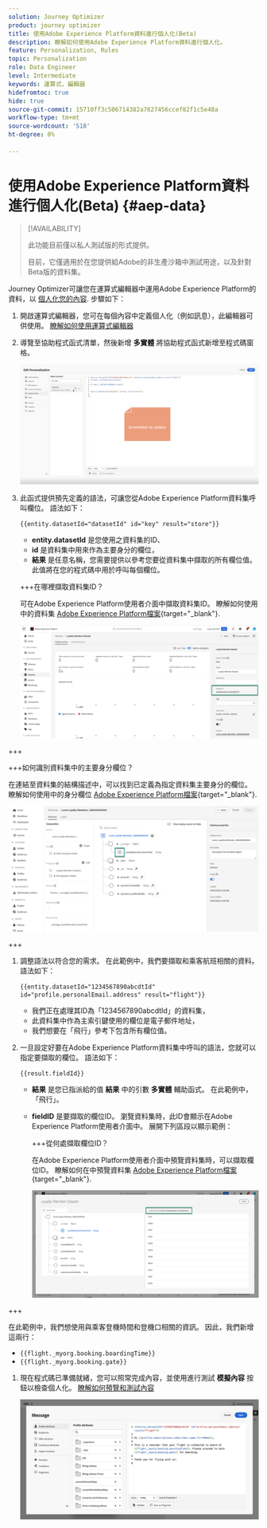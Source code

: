 ```yaml
---
solution: Journey Optimizer
product: journey optimizer
title: 使用Adobe Experience Platform資料進行個人化(Beta)
description: 瞭解如何使用Adobe Experience Platform資料進行個人化。
feature: Personalization, Rules
topic: Personalization
role: Data Engineer
level: Intermediate
keywords: 運算式，編輯器
hidefromtoc: true
hide: true
source-git-commit: 15710ff3c506714382a7627456ccef82f1c5e48a
workflow-type: tm+mt
source-wordcount: '518'
ht-degree: 0%

---
```


# 使用Adobe Experience Platform資料進行個人化(Beta) {#aep-data}

>[!AVAILABILITY]
>
>此功能目前僅以私人測試版的形式提供。
>
>目前，它僅適用於在您提供給Adobe的非生產沙箱中測試用途，以及針對Beta版的資料集。

Journey Optimizer可讓您在運算式編輯器中運用Adobe Experience Platform的資料，以 [個人化您的內容](../personalization/personalize.md). 步驟如下：

1. 開啟運算式編輯器，您可在每個內容中定義個人化（例如訊息），此編輯器可供使用。 [瞭解如何使用運算式編輯器](../personalization/personalization-build-expressions.md)

1. 導覽至協助程式函式清單，然後新增 **多實體** 將協助程式函式新增至程式碼窗格。

   ![](assets/aep-data-helper.png)

1. 此函式提供預先定義的語法，可讓您從Adobe Experience Platform資料集呼叫欄位。 語法如下：

   ```
   {{entity.datasetId="datasetId" id="key" result="store"}}
   ```

   * **entity.datasetId** 是您使用之資料集的ID、
   * **id** 是資料集中用來作為主要身分的欄位，
   * **結果** 是任意名稱，您需要提供以參考您要從資料集中擷取的所有欄位值。 此值將在您的程式碼中用於呼叫每個欄位。

   +++在哪裡擷取資料集ID？

   可在Adobe Experience Platform使用者介面中擷取資料集ID。 瞭解如何使用中的資料集 [Adobe Experience Platform檔案](https://experienceleague.adobe.com/en/docs/experience-platform/catalog/datasets/user-guide#view-datasets){target="_blank"}.

   ![](assets/aep-data-dataset.png)

+++

   +++如何識別資料集中的主要身分欄位？

   在連結至資料集的結構描述中，可以找到已定義為指定資料集主要身分的欄位。 瞭解如何使用中的身分欄位 [Adobe Experience Platform檔案](https://experienceleague.adobe.com/en/docs/experience-platform/xdm/ui/fields/identity){target="_blank"}.

   ![](assets/aep-data-identity.png)

+++

1. 調整語法以符合您的需求。 在此範例中，我們要擷取和乘客航班相關的資料。 語法如下：

   ```
   {{entity.datasetId="1234567890abcdtId" id="profile.personalEmail.address" result="flight"}}
   ```

   * 我們正在處理其ID為「1234567890abcdtId」的資料集，
   * 此資料集中作為主索引鍵使用的欄位是電子郵件地址，
   * 我們想要在「飛行」參考下包含所有欄位值。

1. 一旦設定好要在Adobe Experience Platform資料集中呼叫的語法，您就可以指定要擷取的欄位。 語法如下：

   ```
   {{result.fieldId}}
   ```

   * **結果** 是您已指派給的值 **結果** 中的引數 **多實體** 輔助函式。 在此範例中，「飛行」。
   * **fieldID** 是要擷取的欄位ID。 瀏覽資料集時，此ID會顯示在Adobe Experience Platform使用者介面中。 展開下列區段以顯示範例：

     +++從何處擷取欄位ID？

     在Adobe Experience Platform使用者介面中預覽資料集時，可以擷取欄位ID。 瞭解如何在中預覽資料集 [Adobe Experience Platform檔案](https://experienceleague.adobe.com/en/docs/experience-platform/catalog/datasets/user-guide#preview){target="_blank"}.

     ![](assets/aep-data-field.png)

+++

   在此範例中，我們想使用與乘客登機時間和登機口相關的資訊。 因此，我們新增這兩行：

   * `{{flight._myorg.booking.boardingTime}}`
   * `{{flight._myorg.booking.gate}}`

1. 現在程式碼已準備就緒，您可以照常完成內容，並使用進行測試 **模擬內容** 按鈕以檢查個人化。 [瞭解如何預覽和測試內容](../content-management/preview-test.md)


   ![](assets/aep-data-sample.png)
